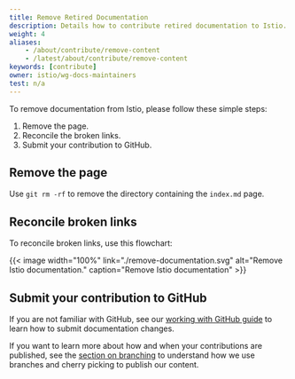 ```yaml
---
title: Remove Retired Documentation
description: Details how to contribute retired documentation to Istio.
weight: 4
aliases:
    - /about/contribute/remove-content
    - /latest/about/contribute/remove-content
keywords: [contribute]
owner: istio/wg-docs-maintainers
test: n/a
---
```


To remove documentation from Istio, please follow these simple steps:

1. Remove the page.
1. Reconcile the broken links.
1. Submit your contribution to GitHub.

## Remove the page

Use `git rm -rf` to remove the directory containing the `index.md` page.

## Reconcile broken links

To reconcile broken links, use this flowchart:

{{< image width="100%"
    link="./remove-documentation.svg"
    alt="Remove Istio documentation."
    caption="Remove Istio documentation"
    >}}

## Submit your contribution to GitHub

If you are not familiar with GitHub, see our [working with GitHub guide](/pt-br/docs/releases/contribute/github)
to learn how to submit documentation changes.

If you want to learn more about how and when your contributions are published,
see the [section on branching](/pt-br/docs/releases/contribute/github#branching-strategy) to understand
how we use branches and cherry picking to publish our content.
